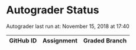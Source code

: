 # Autograder Status
Autograder last run at: November 15, 2018 at 17:40

| GitHub ID | Assignment | Graded Branch |
|-----------|------------|---------------|
